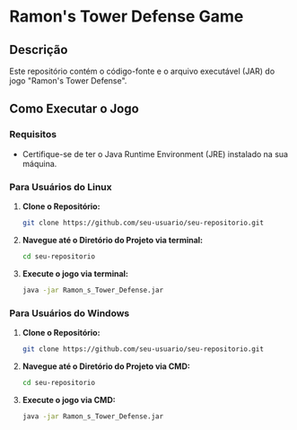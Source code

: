 # Ramon's Tower Defense Game

## Descrição
Este repositório contém o código-fonte e o arquivo executável (JAR) do jogo "Ramon's Tower Defense".

## Como Executar o Jogo

### Requisitos
- Certifique-se de ter o Java Runtime Environment (JRE) instalado na sua máquina.



### Para Usuários do Linux

1. **Clone o Repositório:**
   ```bash
   git clone https://github.com/seu-usuario/seu-repositorio.git

2. **Navegue até o Diretório do Projeto via terminal:**
   ```bash
   cd seu-repositorio

3. **Execute o jogo via terminal:** 
   ```bash
   java -jar Ramon_s_Tower_Defense.jar

### Para Usuários do Windows

1. **Clone o Repositório:**
   ```bash
   git clone https://github.com/seu-usuario/seu-repositorio.git

2. **Navegue até o Diretório do Projeto via CMD:**
   ```bash
   cd seu-repositorio

3. **Execute o jogo via CMD:** 
   ```bash
   java -jar Ramon_s_Tower_Defense.jar
